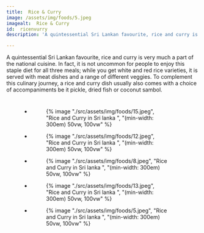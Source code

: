 ```yaml
---
title:  Rice & Curry
image: /assets/img/foods/5.jpeg
imagealt:  Rice & Curry
id:  ricenvurry
description: 'A quintessential Sri Lankan favourite, rice and curry is very much a part of the national cuisine.'

---
```



A quintessential Sri Lankan favourite, rice and curry is very much a part of the national cuisine. In fact, it is not uncommon for people to enjoy this staple diet for all three meals; while you get white and red rice varieties, it is served with meat dishes and a range of different veggies. To complement this culinary journey, a rice and curry dish usually also comes with a choice of accompaniments be it pickle, dried fish or coconut sambol.


<ul class="gallery-list" style="
    margin: 8%;
">

<li class="gallery-item">
  <figure class="gallery-image">
    {% image "./src/assets/img/foods/15.jpeg", "Rice and Curry in Sri lanka ", "(min-width: 300em) 50vw, 100vw" %}
  </figure>
</li>

<li class="gallery-item">
  <figure class="gallery-image">
    {% image "./src/assets/img/foods/12.jpeg", "Rice and Curry in Sri lanka ", "(min-width: 300em) 50vw, 100vw" %}
  </figure>
</li>

<li class="gallery-item">
  <figure class="gallery-image">
    {% image "./src/assets/img/foods/8.jpeg", "Rice and Curry in Sri lanka ", "(min-width: 300em) 50vw, 100vw" %}
  </figure>
</li>

<li class="gallery-item">
  <figure class="gallery-image">
    {% image "./src/assets/img/foods/13.jpeg", "Rice and Curry in Sri lanka ", "(min-width: 300em) 50vw, 100vw" %}
  </figure>
</li>

<li class="gallery-item">
  <figure class="gallery-image">
    {% image "./src/assets/img/foods/5.jpeg", "Rice and Curry in Sri lanka ", "(min-width: 300em) 50vw, 100vw" %}
  </figure>
</li>

</ul>